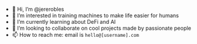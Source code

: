 - 👋 Hi, I’m @jererobles
- 👀 I’m interested in training machines to make life easier for humans
- 🌱 I’m currently learning about DeFi and AI
- 💞️ I’m looking to collaborate on cool projects made by passionate people 
- 📫 How to reach me: email is `hello@[username].com`
